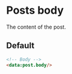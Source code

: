 <!--
@@@title:Posts body@@@
@@@section:XML Snippets@@@
-->

# Posts body

The content of the post.


## Default

```html
<!-- Body -->
<data:post.body/>
```

